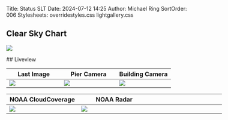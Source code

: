 Title: Status SLT
Date: 2024-07-12 14:25
Author: Michael Ring
SortOrder: 006
Stylesheets: overridestyles.css lightgallery.css
## Clear Sky Chart
<p style="width:1000px;">
<a href=https://www.cleardarksky.com/c/StrfrntObsTXkey.html>
<img src="https://www.cleardarksky.com/c/StrfrntObsTXcsk.gif?c=2012437"></a>
</p>
## Liveview
<p style="width:1000px;">
<table>
  <thead>
    <tr>
      <th width="33%">Last Image</th>
      <th width="33%">Pier Camera</th>
      <th width="33%">Building Camera</th>
    <tr>
  </thead>
  <tbody>
    <tr id="tr-td">
      <td data-src="https://slt-observatory.space/images/slt-images/subimage.jpg">
        <img src="https://slt-observatory.space/images/slt-images/subimage.jpg"/>
      </td>
      <td data-src="https://slt-observatory.space/images/slt-images/image.jpg">
        <img src="https://slt-observatory.space/images/slt-images/image.jpg"/>
      </td>
      <td data-src="https://zyssufjepmbhqznfuwcw.supabase.co/storage/v1/object/public/status-assets-public/building-0005/allsky/images/image.jpg">
        <img src="https://zyssufjepmbhqznfuwcw.supabase.co/storage/v1/object/public/status-assets-public/building-0005/allsky/images/image.jpg"/>
      </td>
    </tr>
  </tbody>
</table>
<table>
  <thead>
    <tr>
      <th width="33%">NOAA CloudCoverage</th>
      <th width="33%">NOAA Radar</th>
      <th width="33%"></th>
    <tr>
  </thead>
  <tbody>
    <tr id="tr-td2">
      <td data-src="https://cdn.star.nesdis.noaa.gov/GOES16/ABI/SECTOR/sp/GEOCOLOR/GOES16-SP-GEOCOLOR-600x600.gif">
        <img src="https://cdn.star.nesdis.noaa.gov/GOES16/ABI/SECTOR/sp/GEOCOLOR/GOES16-SP-GEOCOLOR-600x600.gif"/>
      </td>
      <td data-src="https://radar.weather.gov/ridge/standard/KSJT_loop.gif">
        <img src="https://radar.weather.gov/ridge/standard/KSJT_loop.gif"/>
      </td>
      </td>
    </tr>
  </tbody>
</table>
</p>
<!-- include status-slt.schedulerStatus.include -->
<!-- include status-slt.roofStatus.include -->
<!-- include status-slt.powerBoxStatus.include -->
<!-- include status-slt.skyAlertStatus.include -->
<!-- include status-slt.imageStatus.include -->
<script>
  lightGallery(document.getElementById('tr-td'));
  lightGallery(document.getElementById('tr-td2'));
  lightGallery(document.getElementById('tb-tr'));
</script>
